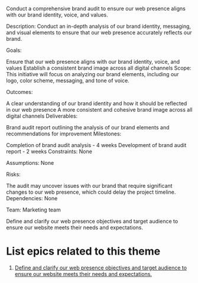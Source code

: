 Conduct a comprehensive brand audit to ensure our web presence aligns with our brand identity, voice, and values.

Description: Conduct an in-depth analysis of our brand identity, messaging, and visual elements to ensure that our web presence accurately reflects our brand.

Goals:

Ensure that our web presence aligns with our brand identity, voice, and values
Establish a consistent brand image across all digital channels
Scope: This initiative will focus on analyzing our brand elements, including our logo, color scheme, messaging, and tone of voice.

Outcomes:

A clear understanding of our brand identity and how it should be reflected in our web presence
A more consistent and cohesive brand image across all digital channels
Deliverables:

Brand audit report outlining the analysis of our brand elements and recommendations for improvement
Milestones:

Completion of brand audit analysis - 4 weeks
Development of brand audit report - 2 weeks
Constraints: None

Assumptions: None

Risks:

The audit may uncover issues with our brand that require significant changes to our web presence, which could delay the project timeline.
Dependencies: None

Team: Marketing team

Define and clarify our web presence objectives and target audience to ensure our website meets their needs and expectations.

# List epics related to this theme
1. [Define and clarify our web presence objectives and target audience to ensure our website meets their needs and expectations.](https://github.com/steveechan/mywebclass-agile-docs/blob/main/documentation/templates/theme/initiatives/epics/epic_template.md)

